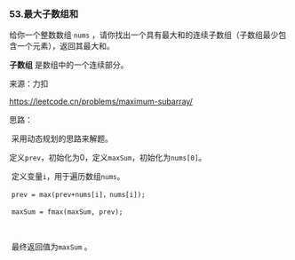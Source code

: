 ### 53.最大子数组和

给你一个整数数组 `nums` ，请你找出一个具有最大和的连续子数组（子数组最少包含一个元素），返回其最大和。

**子数组** 是数组中的一个连续部分。

来源：力扣

https://leetcode.cn/problems/maximum-subarray/



思路：

​		采用动态规划的思路来解题。

​		定义`prev`，初始化为0，定义`maxSum`，初始化为`nums[0]`。

​		定义变量`i`，用于遍历数组`nums`。

​		`prev = max(prev+nums[i]，nums[i]);`

​		`maxSum = fmax(maxSum, prev);`

​		

​		最终返回值为`maxSum` 。

​				